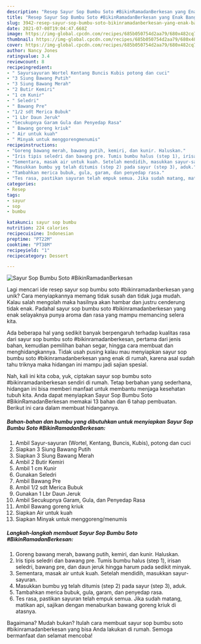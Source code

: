 ```yaml
---
description: "Resep Sayur Sop Bumbu Soto #BikinRamadanBerkesan yang Enak Banget"
title: "Resep Sayur Sop Bumbu Soto #BikinRamadanBerkesan yang Enak Banget"
slug: 3942-resep-sayur-sop-bumbu-soto-bikinramadanberkesan-yang-enak-banget
date: 2021-07-08T19:04:47.668Z
image: https://img-global.cpcdn.com/recipes/685b050754d2aa79/680x482cq70/sayur-sop-bumbu-soto-bikinramadanberkesan-foto-resep-utama.jpg
thumbnail: https://img-global.cpcdn.com/recipes/685b050754d2aa79/680x482cq70/sayur-sop-bumbu-soto-bikinramadanberkesan-foto-resep-utama.jpg
cover: https://img-global.cpcdn.com/recipes/685b050754d2aa79/680x482cq70/sayur-sop-bumbu-soto-bikinramadanberkesan-foto-resep-utama.jpg
author: Nancy Jones
ratingvalue: 3.4
reviewcount: 8
recipeingredient:
- " Sayursayuran Wortel Kentang Buncis Kubis potong dan cuci"
- "3 Siung Bawang Putih"
- "3 Siung Bawang Merah"
- "2 Butir Kemiri"
- "1 cm Kunir"
- " Seledri"
- " Bawang Pre"
- "1/2 sdt Merica Bubuk"
- "1 Lbr Daun Jeruk"
- "Secukupnya Garam Gula dan Penyedap Rasa"
- " Bawang goreng kriuk"
- " Air untuk kuah"
- " Minyak untuk menggorengmenumis"
recipeinstructions:
- "Goreng bawang merah, bawang putih, kemiri, dan kunir. Haluskan."
- "Iris tipis seledri dan bawang pre. Tumis bumbu halus (step 1), irisan seledri, bawang pre, dan daun jeruk hingga harum pada sedikit minyak."
- "Sementara, masak air untuk kuah. Setelah mendidih, masukkan sayur-sayuran."
- "Masukkan bumbu yg telah ditumis (step 2) pada sayur (step 3), aduk."
- "Tambahkan merica bubuk, gula, garam, dan penyedap rasa."
- "Tes rasa, pastikan sayuran telah empuk semua. Jika sudah matang, matikan api, sajikan dengan menaburkan bawang goreng kriuk di atasnya."
categories:
- Resep
tags:
- sayur
- sop
- bumbu

katakunci: sayur sop bumbu 
nutrition: 224 calories
recipecuisine: Indonesian
preptime: "PT22M"
cooktime: "PT38M"
recipeyield: "1"
recipecategory: Dessert

---
```



![Sayur Sop Bumbu Soto #BikinRamadanBerkesan](https://img-global.cpcdn.com/recipes/685b050754d2aa79/680x482cq70/sayur-sop-bumbu-soto-bikinramadanberkesan-foto-resep-utama.jpg)

Lagi mencari ide resep sayur sop bumbu soto #bikinramadanberkesan yang unik? Cara menyiapkannya memang tidak susah dan tidak juga mudah. Kalau salah mengolah maka hasilnya akan hambar dan justru cenderung tidak enak. Padahal sayur sop bumbu soto #bikinramadanberkesan yang enak selayaknya punya aroma dan rasa yang mampu memancing selera kita.

Ada beberapa hal yang sedikit banyak berpengaruh terhadap kualitas rasa dari sayur sop bumbu soto #bikinramadanberkesan, pertama dari jenis bahan, kemudian pemilihan bahan segar, hingga cara membuat dan menghidangkannya. Tidak usah pusing kalau mau menyiapkan sayur sop bumbu soto #bikinramadanberkesan yang enak di rumah, karena asal sudah tahu triknya maka hidangan ini mampu jadi sajian spesial.




Nah, kali ini kita coba, yuk, ciptakan sayur sop bumbu soto #bikinramadanberkesan sendiri di rumah. Tetap berbahan yang sederhana, hidangan ini bisa memberi manfaat untuk membantu menjaga kesehatan tubuh kita. Anda dapat menyiapkan Sayur Sop Bumbu Soto #BikinRamadanBerkesan memakai 13 bahan dan 6 tahap pembuatan. Berikut ini cara dalam membuat hidangannya.

<!--inarticleads1-->

##### Bahan-bahan dan bumbu yang dibutuhkan untuk menyiapkan Sayur Sop Bumbu Soto #BikinRamadanBerkesan:

1. Ambil  Sayur-sayuran (Wortel, Kentang, Buncis, Kubis), potong dan cuci
1. Siapkan 3 Siung Bawang Putih
1. Siapkan 3 Siung Bawang Merah
1. Ambil 2 Butir Kemiri
1. Ambil 1 cm Kunir
1. Gunakan  Seledri
1. Ambil  Bawang Pre
1. Ambil 1/2 sdt Merica Bubuk
1. Gunakan 1 Lbr Daun Jeruk
1. Ambil Secukupnya Garam, Gula, dan Penyedap Rasa
1. Ambil  Bawang goreng kriuk
1. Siapkan  Air untuk kuah
1. Siapkan  Minyak untuk menggoreng/menumis




<!--inarticleads2-->

##### Langkah-langkah membuat Sayur Sop Bumbu Soto #BikinRamadanBerkesan:

1. Goreng bawang merah, bawang putih, kemiri, dan kunir. Haluskan.
1. Iris tipis seledri dan bawang pre. Tumis bumbu halus (step 1), irisan seledri, bawang pre, dan daun jeruk hingga harum pada sedikit minyak.
1. Sementara, masak air untuk kuah. Setelah mendidih, masukkan sayur-sayuran.
1. Masukkan bumbu yg telah ditumis (step 2) pada sayur (step 3), aduk.
1. Tambahkan merica bubuk, gula, garam, dan penyedap rasa.
1. Tes rasa, pastikan sayuran telah empuk semua. Jika sudah matang, matikan api, sajikan dengan menaburkan bawang goreng kriuk di atasnya.




Bagaimana? Mudah bukan? Itulah cara membuat sayur sop bumbu soto #bikinramadanberkesan yang bisa Anda lakukan di rumah. Semoga bermanfaat dan selamat mencoba!
